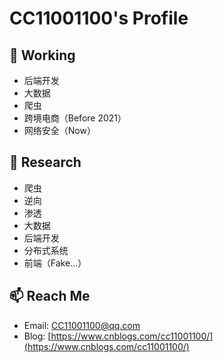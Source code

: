 # CC11001100's Profile

## 🔭 Working
- 后端开发 
- 大数据 
- 爬虫 
- 跨境电商（Before 2021）
- 网络安全（Now）


## 🌱 Research
- 爬虫 
- 逆向 
- 渗透 
- 大数据 
- 后端开发 
- 分布式系统 
- 前端（Fake...）


## 📫 Reach Me
- Email: [CC11001100@qq.com](mailto:CC11001100@qq.com)
- Blog: [https://www.cnblogs.com/cc11001100/](https://www.cnblogs.com/cc11001100/)

